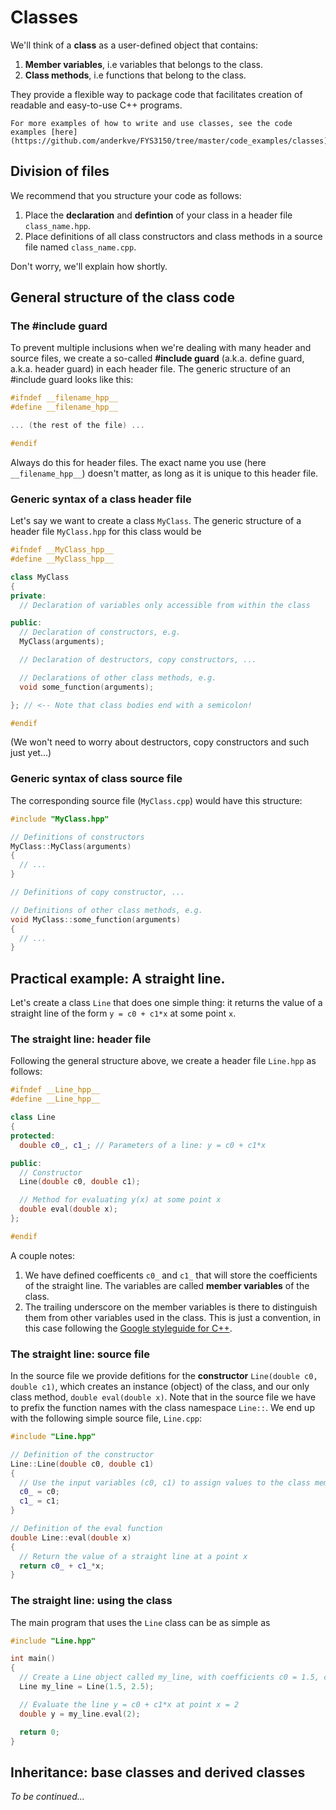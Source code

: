 # Classes

We'll think of a **class** as a user-defined object that contains:
1. **Member variables**, i.e variables that belongs to the class.
2. **Class methods**, i.e functions that belong to the class.

They provide a flexible way to package code that facilitates creation of readable and easy-to-use C++ programs.

```{note}
For more examples of how to write and use classes, see the code examples [here](https://github.com/anderkve/FYS3150/tree/master/code_examples/classes).
```

## Division of files

We recommend that you structure your code as follows:
1. Place the **declaration** and **defintion** of your class in a header file `class_name.hpp`.
2. Place definitions of all class constructors and class methods in a source file named `class_name.cpp`.

Don't worry, we'll explain how shortly.


## General structure of the class code

### The #include guard

To prevent multiple inclusions when we're dealing with many header and source files, we create a so-called **#include guard** (a.k.a. define guard, a.k.a. header guard) in each header file. The generic structure of an #include guard looks like this:

```c++
#ifndef __filename_hpp__
#define __filename_hpp__

... (the rest of the file) ...

#endif
```
Always do this for header files. The exact name you use (here `__filename_hpp__`) doesn't matter, as long as it is unique to this header file.


### Generic syntax of a class header file

Let's say we want to create a class `MyClass`. The generic structure of a header file `MyClass.hpp` for this class would be

```c++
#ifndef __MyClass_hpp__   
#define __MyClass_hpp__

class MyClass 
{
private:
  // Declaration of variables only accessible from within the class

public:
  // Declaration of constructors, e.g.
  MyClass(arguments);

  // Declaration of destructors, copy constructors, ...

  // Declarations of other class methods, e.g.
  void some_function(arguments);

}; // <-- Note that class bodies end with a semicolon!

#endif
```

(We won't need to worry about destructors, copy constructors and such just yet...)


### Generic syntax of class source file

The corresponding source file (`MyClass.cpp`) would have this structure:

```c++
#include "MyClass.hpp"

// Definitions of constructors
MyClass::MyClass(arguments)
{
  // ...
}

// Definitions of copy constructor, ...

// Definitions of other class methods, e.g. 
void MyClass::some_function(arguments)
{
  // ...
}

```


## Practical example: A straight line.

Let's create a class `Line` that does one simple thing: it returns the value of a straight line of the form `y = c0 + c1*x` at some point `x`.

### The straight line: header file

Following the general structure above, we create a header file `Line.hpp` as follows:

```c++
#ifndef __Line_hpp__
#define __Line_hpp__

class Line 
{
protected:
  double c0_, c1_; // Parameters of a line: y = c0 + c1*x

public:
  // Constructor
  Line(double c0, double c1);

  // Method for evaluating y(x) at some point x
  double eval(double x);
};

#endif
```

A couple notes:
1. We have defined coefficents `c0_` and `c1_` that will store the coefficients of the straight line. The variables are called **member variables** of the class.
2. The trailing underscore on the member variables is there to distinguish them from other variables used in the class. This is just a convention, in this case following the [Google styleguide for C++](https://google.github.io/styleguide/cppguide.html).


### The straight line: source file

In the source file we provide defitions for the **constructor** `Line(double c0, double c1)`, which creates an instance (object) of the class, and our only class method, `double eval(double x)`. Note that in the source file we have to prefix the function names with the class namespace `Line::`. We end up with the following simple source file, `Line.cpp`:

```c++
#include "Line.hpp"

// Definition of the constructor
Line::Line(double c0, double c1)
{
  // Use the input variables (c0, c1) to assign values to the class memeber variables (c0_, c1_)
  c0_ = c0;
  c1_ = c1;
}

// Definition of the eval function
double Line::eval(double x)
{
  // Return the value of a straight line at a point x
  return c0_ + c1_*x;
}

```

### The straight line: using the class

The main program that uses the `Line` class can be as simple as

```c++
#include "Line.hpp"

int main() 
{
  // Create a Line object called my_line, with coefficients c0 = 1.5, c1 = 2.5
  Line my_line = Line(1.5, 2.5); 

  // Evaluate the line y = c0 + c1*x at point x = 2
  double y = my_line.eval(2);

  return 0;
}
```


## Inheritance: base classes and derived classes

*To be continued...*


<!-- 

## Inheritance: superclasses and derived classes.

A **superclass** or **base class** is a class that provides the foundation for other classes.

A **derived class** is a class that in general inherits member variables, constructors and methods from a superclass.

### Syntax of a derived class: header file

```c++
#ifndef DERIVED_CLASS_HPP
#define DERIVED_CLASS_HPP

class DerivedClass : public SuperClass { //Inherits all public and protected from SuperClass
private:
    /* data */

public:
    DerivedClass (arguments);
    virtual ~DerivedClass ();
};

#endif
```

### Syntax of derived class: source file

The syntax of the source file is pretty much identical to the source file of any class. We'll instead provide an example that showcases how to actually use something you inherit from the superclass.


## Practical example: Quadratic polynomial

We'll create a quadratic polynomial by inheriting from the `Line` class, meaning `Line` is the superclass. We'll call our derived class for `Quadratic`.

### Quadratic polynomial: the header file

The header file of the `Quadratic` class, named `quadratic.hpp` looks as follows:

```c++
#ifndef QUADRATIC_HPP
#define QUADRATIC_HPP

#include "line.hpp" //Include the superclass header file here.

class Quadratic : public Line { //Inherit protected and public variables, constructors and methods from Line.
private:
    double c0_, c1_, c2_;

public:
    Quadratic (double c0, double c1, double c2); //Constructor
    virtual ~Quadratic (); //Destructor
    double eval(double x); //Computes the value y of the polynomial
};

#endif
```

### Quadratic polynomial: the source file

The source file of the `Quadratic` class looks as follows.

```c++
#include "quadratic.hpp"

Quadratic::Quadratic(double c0, double c1, double c2) : Line(c0, c1){ //Here we reuse the constructor of the Line class. Note the syntax!
    c2_ = c2; //Assign the higher order coefficient. The others are assigned in Line(c0,c1).
}

double Quadratic::eval(double x){
    //Computes the quadratic polynomial value y at x.
    //Reuses Line::eval(x) to compute the contribution from the straight line and tacks on the quadratic explicitly.
    return Line::eval(x) + c2_*x*x;
}

/*
Just an empty destructor
*/
Quadratic::~Quadratic(){}
```

### Quadratic polynomial: using the class
Again, we can write a short program to use the `Quadratic` class:

```c++
#include "quadratic.hpp"
int main() {
  double x = 2; //Point to evaluate the polynomials in
  double c0 = 1, c1 = 1, c2 = 1;
  Quadratic my_quad = Quadratic(c0, c1, c2); //Call constructor and create Quadratic object my_quad.
  double y = my_quad.eval(x); //Compute y = c0 + c1*x + c2*x*x.
  return 0;
}
```

 -->